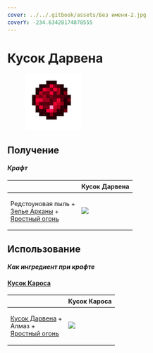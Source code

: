 ```yaml
---
cover: ../../.gitbook/assets/Без имени-2.jpg
coverY: -234.63428174878555
---
```


# Кусок Дарвена

<figure><img src="../../.gitbook/assets/darven_lump_128.png" alt=""><figcaption></figcaption></figure>

## Получение

#### _Крафт_

| ㅤ                                                                                                                             |  Кусок Дарвена                              |
| ----------------------------------------------------------------------------------------------------------------------------- | ------------------------------------------- |
| <p>Редстоуновая пыль +<br><a href="weak_arcana_potion.md">Зелье Арканы</a> +<br><a href="fury_fire.md">Яростный огонь</a></p> | ![](../../.gitbook/assets/darven\_lump.png) |

## Использование

#### _Как ингредиент при крафте_

#### [Кусок Кароса](karos_lump.md)

| ㅤ                                                                                                           |  Кусок Кароса                              |
| ----------------------------------------------------------------------------------------------------------- | ------------------------------------------ |
| <p><a href="darven_lump.md">Кусок Дарвена</a> +<br>Алмаз +<br><a href="fury_fire.md">Яростный огонь</a></p> | ![](../../.gitbook/assets/karos\_lump.png) |


